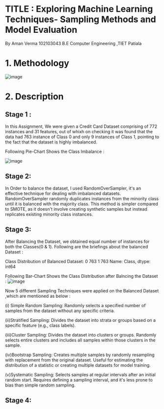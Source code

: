 # TITLE : Exploring Machine Learning Techniques- Sampling Methods and Model Evaluation
By Aman Verma 102103043 B.E Computer Engineering ,TIET Patiala

# 1. Methodology
![image](https://github.com/iosaman503/102103043_Sampling/assets/90442567/98071500-447b-4fc5-bcd4-130d346303b0)

# 2. Description
## Stage 1 :
In this Assignment, We were given a Credit Card Dataset comprising of 772 instances and 31 features, out of whixh on checking it was found that the data had 763 instance of Class 0 and only 9 instances of Class 1, pointing to the fact that the dataset is highly imbalanced.

Following Pie-Chart Shows the Class Imbalance :

![image](https://github.com/iosaman503/102103043_Sampling/assets/90442567/f54b7565-e7d9-4707-9954-fdb2cbda34a9)


## Stage 2:
In Order to balance the dataset, I used RandomOverSampler, it's an effective technique for dealing with imbalanced datasets. RandomOverSampler randomly duplicates instances from the minority class until it is balanced with the majority class. This method is simpler compared to SMOTE, as it doesn't involve creating synthetic samples but instead replicates existing minority class instances.

## Stage 3:
After Balancing the Dataset, we obtained equal number of instances for both the Classes(0 & 1).
Following are the briefings about the balanced Dataset :

Class Distribution of Balanced Dataset:
0    763
1    763
Name: Class, dtype: int64

Following Bar-Chart Shows the Class Distribution after Balncing the Dataset :
![image](https://github.com/iosaman503/102103043_Sampling/assets/90442567/a622bc85-0eff-4783-81b5-036a972c1046)


Now 5 different Sampling Techniques were applied on the Balanced Dataset ,which are mentioned as below :

(i) Simple Random Sampling:
Randomly selects a specified number of samples from the dataset without any specific criteria.

(ii)Stratified Sampling:
Divides the dataset into strata or groups based on a specific feature (e.g., class labels).

(iii)Cluster Sampling:
Divides the dataset into clusters or groups.
Randomly selects entire clusters and includes all samples within those clusters in the sample.

(iv)Bootstrap Sampling:
Creates multiple samples by randomly resampling with replacement from the original dataset.
Useful for estimating the distribution of a statistic or creating multiple datasets for model training.

(v)Systematic Sampling:
Selects samples at regular intervals after an initial random start.
Requires defining a sampling interval, and it's less prone to bias than simple random sampling.

## Stage 4:




